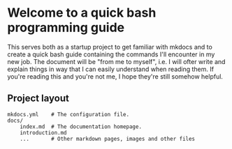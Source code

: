 # Welcome to a quick bash programming guide

This serves both as a startup project to get familiar with mkdocs and to create a quick bash guide containing the commands I'll encounter in my new job. The document will be "from me to myself", i.e. I will ofter write and explain things in way that I can easily understand when reading them. If you're reading this and you're not me, I hope they're still somehow helpful. 

## Project layout

    mkdocs.yml    # The configuration file.
    docs/
        index.md  # The documentation homepage.
        introduction.md
        ...       # Other markdown pages, images and other files
    